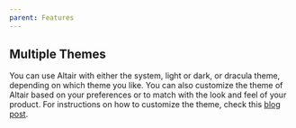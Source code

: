 ```yaml
---
parent: Features
---
```


## Multiple Themes

You can use Altair with either the system, light or dark, or dracula theme, depending on which theme you like. You can also customize the theme of Altair based on your preferences or to match with the look and feel of your product. For instructions on how to customize the theme, check this [blog post](https://www.xkoji.dev/blog/theming-in-altair-graphql/).
